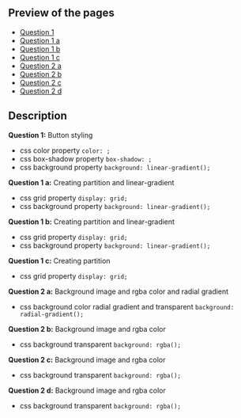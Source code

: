 ## Preview of the pages

 - [Question 1](https://omchaurasia.github.io/Techpile-codes/ui/8/1.html)
 - [Question 1 a](https://omchaurasia.github.io/Techpile-codes/ui/8/1a.html)
 - [Question 1 b](https://omchaurasia.github.io/Techpile-codes/ui/8/1b.html)
 - [Question 1 c](https://omchaurasia.github.io/Techpile-codes/ui/8/1c.html)
 - [Question 2 a](https://omchaurasia.github.io/Techpile-codes/ui/8/2a.html)
 - [Question 2 b](https://omchaurasia.github.io/Techpile-codes/ui/8/2b.html)
 - [Question 2 c](https://omchaurasia.github.io/Techpile-codes/ui/8/2c.html)
 - [Question 2 d](https://omchaurasia.github.io/Techpile-codes/ui/8/2d.html)




  
## Description
**Question 1:**
Button styling
- css color property `color: ;`
- css box-shadow property `box-shadow: ;`
- css background property `background: linear-gradient();`


**Question 1 a:**
Creating partition and linear-gradient
- css grid property `display: grid;`
- css background property `background: linear-gradient();`

**Question 1 b:**
Creating partition and linear-gradient
- css grid property `display: grid;`
- css background property `background: linear-gradient();`

**Question 1 c:**
Creating partition
- css grid property `display: grid;`

**Question 2 a:**
Background image and rgba color and radial gradient
- css background color radial gradient and transparent `background: radial-gradient();`


**Question 2 b:**
Background image and rgba color
- css background transparent `background: rgba();`

**Question 2 c:**
Background image and rgba color
- css background transparent `background: rgba();`

**Question 2 d:**
Background image and rgba color
- css background transparent `background: rgba();`




